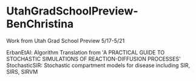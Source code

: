 # UtahGradSchoolPreview-BenChristina
Work from Utah Grad School Preview 5/17-5/21

ErbanEtAl: Algorithm Translation from 'A PRACTICAL GUIDE TO STOCHASTIC SIMULATIONS OF REACTION-DIFFUSION PROCESSES'
StochasticSIR: Stochastic compartment models for disease including SIR, SIRS, SIRVM
